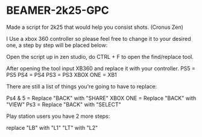 # BEAMER-2k25-GPC
Made a script for 2k25 that would help you consist shots. (Cronus Zen)

I Use a xbox 360 controller so please feel free to change it to your desired one, a step by step will be placed below:

Open the script up in zen studio, do CTRL + F to open the find/replace tool.

After opening the tool input XB360 and replace it with your controller.
PS5 = PS5
PS4 = PS4
PS3 = PS3
XBOX ONE = XB1

There are still a list of things you're going to have to replace:

Ps4 & 5 = Replace "BACK" with "SHARE"
XBOX ONE = Replace "BACK" with "VIEW"
Ps3 = Replace "BACK" with "SELECT"

Play station users you have 2 more steps:

replace "LB" with "L1"
"LT" with "L2"
